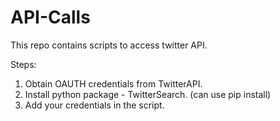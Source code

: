 API-Calls
=========

This repo contains scripts to access twitter API. 

Steps:

1. Obtain OAUTH credentials from TwitterAPI. 
2. Install python package - TwitterSearch. (can use pip install)
3. Add your credentials in the script. 
